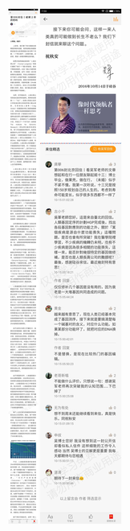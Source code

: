 ![](../../images/2016年10月/wj-10-15-第006封信丨破解上帝的密码.jpg)
![](../../images/2016年10月/wj-10-15-第006封信丨破解上帝的密码2.jpg)
